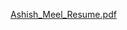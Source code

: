 [Ashish_Meel_Resume.pdf](https://github.com/Ashishmeel007/Resume/files/12171654/Ashish_Meel_Resume.pdf)
